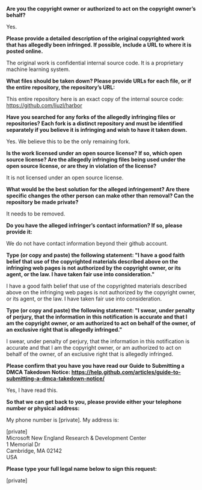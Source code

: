 **Are you the copyright owner or authorized to act on the copyright owner’s behalf?**

Yes.

**Please provide a detailed description of the original copyrighted work that has allegedly been infringed. If possible, include a URL to where it is posted online.**

The original work is confidential internal source code. It is a proprietary machine learning system.

**What files should be taken down? Please provide URLs for each file, or if the entire repository, the repository’s URL:**

This entire repository here is an exact copy of the internal source code: https://github.com/liuzl/harbor

**Have you searched for any forks of the allegedly infringing files or repositories? Each fork is a distinct repository and must be identified separately if you believe it is infringing and wish to have it taken down.**

Yes. We believe this to be the only remaining fork.

**Is the work licensed under an open source license? If so, which open source license? Are the allegedly infringing files being used under the open source license, or are they in violation of the license?**

It is not licensed under an open source license.

**What would be the best solution for the alleged infringement? Are there specific changes the other person can make other than removal? Can the repository be made private?**

It needs to be removed.

**Do you have the alleged infringer’s contact information? If so, please provide it:**

We do not have contact information beyond their github account.

**Type (or copy and paste) the following statement: "I have a good faith belief that use of the copyrighted materials described above on the infringing web pages is not authorized by the copyright owner, or its agent, or the law. I have taken fair use into consideration."**

I have a good faith belief that use of the copyrighted materials described above on the infringing web pages is not authorized by the copyright owner, or its agent, or the law. I have taken fair use into consideration.

**Type (or copy and paste) the following statement: "I swear, under penalty of perjury, that the information in this notification is accurate and that I am the copyright owner, or am authorized to act on behalf of the owner, of an exclusive right that is allegedly infringed."**

I swear, under penalty of perjury, that the information in this notification is accurate and that I am the copyright owner, or am authorized to act on behalf of the owner, of an exclusive right that is allegedly infringed.

**Please confirm that you have you have read our Guide to Submitting a DMCA Takedown Notice: https://help.github.com/articles/guide-to-submitting-a-dmca-takedown-notice/**

Yes, I have read this.

**So that we can get back to you, please provide either your telephone number or physical address:**

My phone number is [private]. My address is:

[private]  
Microsoft New England Research & Development Center   
1 Memorial Dr   
Cambridge, MA 02142   
USA  

**Please type your full legal name below to sign this request:**

[private]
